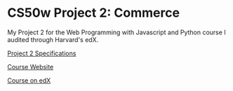# CS50w Project 2: Commerce
My Project 2 for the Web Programming with Javascript and Python course I audited through Harvard's edX.

[Project 2 Specifications](https://cs50.harvard.edu/web/2020/projects/2/commerce/)

[Course Website](https://cs50.harvard.edu/web/2020/)

[Course on edX](https://www.edx.org/course/cs50s-web-programming-with-python-and-javascript)
